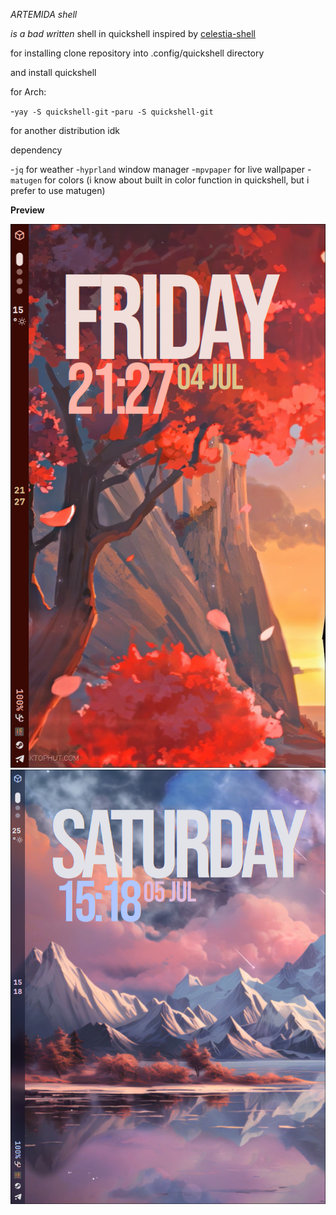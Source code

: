 *ARTEMIDA shell*

_is a bad written_ shell in quickshell inspired by [celestia-shell](https://github.com/Ayanashi/Celestia)

for installing clone repository into 
  .config/quickshell 
directory

and install quickshell

for Arch:

  -`yay -S quickshell-git`
  -`paru -S quickshell-git`

for another distribution idk


dependency

  -`jq`  for weather
  -`hyprland`  window manager
  -`mpvpaper`  for live wallpaper
  -`matugen`   for colors (i know about built in color function in quickshell, but i prefer to use matugen)


**Preview**


![image](Preview/preview_of_bar.png)
![image](Preview/transparent_bar.png)

